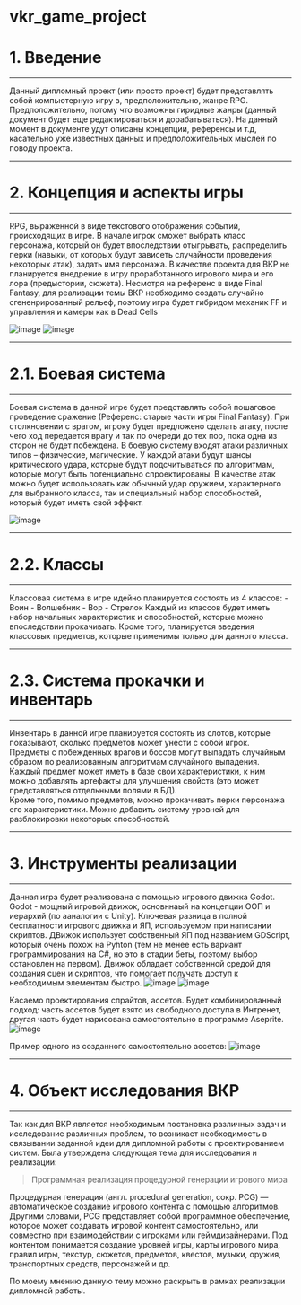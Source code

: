 # vkr_game_project

# 1. Введение
***

Данный дипломный проект (или просто проект) будет предcтавлять собой компьютерную игру в, предположительно, жанре RPG.
Предположительно, потому что возможны гиридные жанры (данный документ будет еще редактироваться и дорабатываться). 
На данный момент в документе удут описаны концепции, референсы и т.д, касательно уже известных данных и предположительных мыслей
по поводу проекта.

***
# 2. Концепция и аспекты игры
***
RPG, выраженной в виде текстового отображения событий, происходящих в игре. В начале игрок сможет выбрать класс персонажа, который он будет впоследствии отыгрывать, распределить перки (навыки, от которых будут зависеть случайности проведения некоторых атак), задать имя персонажа. В качестве проекта для ВКР не планируется внедрение в игру проработанного игрового мира и его лора (предыстории, сюжета). Несмотря на референс в виде Final Fantasy, для реализации темы ВКР необходимо создать случайно сгененрированный рельеф, поэтому игра будет гибридом механик FF и управления и камеры как в Dead Cells 

![image](https://user-images.githubusercontent.com/34922366/136848201-031becc6-8054-459e-beed-4604180fea47.png)
![image](https://image.api.playstation.com/vulcan/ap/rnd/202012/0115/AOyWFqKqVUYoGMHBnNoYr4lS.jpg)


***
# 2.1. Боевая система
***

Боевая система в данной игре будет представлять собой пошаговое проведение сражение (Референс: старые части игры Final Fantasy). При столкновении с врагом, игроку будет предложено сделать атаку, после чего ход передается врагу и так по очереди до тех пор, пока одна из сторон не будет побеждена. В боевую систему входят атаки различных типов – физические, магические. У каждой атаки будут шансы критического удара, которые будут подсчитываться по алгоритмам, которые могут быть потенциально спроектированы. В качестве атак можно будет использовать как обычный удар оружием, характерного для выбранного класса, так и специальный набор способностей, который будет иметь свой эффект.

![image](https://user-images.githubusercontent.com/34922366/136848226-9b5766e1-b69c-48b6-9d9f-c75d40059d62.png)


***
# 2.2. Классы
***
Классовая система в игре идейно планируется состоять из 4 классов:
	- Воин
	- Волшебник
	- Вор
	- Стрелок
Каждый из классов будет иметь набор начальных характеристик и способностей, которые можно впоследствии прокачивать. Кроме того, планируется введения классовых предметов, которые применимы только для данного класса.

***
# 2.3. Система прокачки и инвентарь
***

Инвентарь в данной игре планируется состоять из слотов, которые показывают, сколько предметов может унести с собой игрок. Предметы с побежденных врагов и боссов могут выпадать случайным образом по реализованным алгоритмам случайного выпадения. Каждый предмет может иметь в базе свои характеристики, к ним можно добавлять артефакты для улучшения свойств (это может представляться отдельными полями в БД).    
Кроме того, помимо предметов, можно прокачивать перки персонажа его характеристики. Можно добавить систему уровней для разблокировки некоторых способностей.

***
# 3. Инструменты реализации
***
Данная игра будет реализована с помощью игрового движка Godot. Godot - мощный игровой движок, основннаый на концепции ООП и иерархий (по ааналогии с Unity). Ключевая разница в полной бесплатности игрового движка и ЯП, используемом при написании скриптов. ДВижок использует собственный ЯП под названием GDScript, который очень похож на Pyhton (тем не менее есть вариант программирования на C#, но это в стадии беты, поэтому выбор остановлен на первом). Движок обладает собственной средой для создания сцен и скриптов, что помогает получать доступ к необходимым элементам быстро.
![image](https://upload.wikimedia.org/wikipedia/commons/thumb/5/5a/Godot_logo.svg/1200px-Godot_logo.svg.png)
![image](https://user-images.githubusercontent.com/34922366/142927311-d58b7fc1-a2b9-40ff-83c7-091cacaf8d15.png)
 
 Касаемо проектирования спрайтов, ассетов. Будет комбинированный подход: часть ассетов будет взято из свободного доступа в Интренет, другая часть будет нарисована самостоятельно в программе Aseprite.
 ![image](https://cdn.cloudflare.steamstatic.com/steamcommunity/public/images/clans/11891144/16f00ac23c34d27f0ab1df43cdb1a15d80f26c8d_400x225.png)
 
 Пример одного из созданного самостоятельно ассетов:
 ![image](https://user-images.githubusercontent.com/34922366/142927793-05ae5f3e-cfa2-42fb-a182-1a9edbdb1e5c.png)

 ***
# 4. Объект исследования ВКР
***
Так как для ВКР является необходимым постановка различных задач и исследование различных проблем, то возникает необходимость в связывании заданной идеи для дипломной работы с проектированием систем. Была утверждена следующая тема для исследования и реализации:
> Программная реализация процедурной генерации игрового мира

Процедурная генерация (англ. procedural generation, сокр. PCG) — автоматическое создание игрового контента с помощью алгоритмов. Другими словами, PCG представляет собой программное обеспечение, которое может создавать игровой контент самостоятельно, или совместно при взаимодействии с игроками или геймдизайнерами. Под контентом понимается создание уровней игры, карты игрового мира, правил игры, текстур, сюжетов, предметов, квестов, музыки, оружия, транспортных средств, персонажей и др.

По моему мнению данную тему можно раскрыть в рамках реализации дипломной работы.
